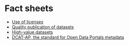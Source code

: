 # Fact sheets

- [Use of licenses](https://data.public.lu/en/pages/fact-sheets/licenses/)
- [Quality publication of datasets](https://data.public.lu/en/pages/fact-sheets/data-quality/)
- [High-value datasets](https://data.public.lu/en/pages/fact-sheets/hvd/)
- [DCAT-AP, the standard for Open Data Portals metadata](https://data.public.lu/en/pages/fact-sheets/dcat-ap/)
